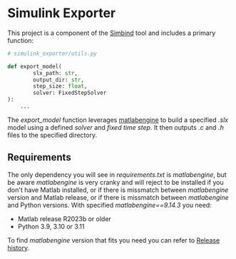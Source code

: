 # Simulink Exporter

This project is a component of the [Simbind](https://github.com/swag-engineering/simbind-cli) tool and includes a
primary function:

```python
# simulink_exporter/utils.py

def export_model(
        slx_path: str,
        output_dir: str,
        step_size: float,
        solver: FixedStepSolver
):
    ...
```

The _export_model_ function leverages [matlabengine](https://pypi.org/project/matlabengine/) to build a specified _.slx_
model using a defined _solver_ and _fixed time step_. It then outputs _.c_ and _.h_ files to the specified directory.

## Requirements

The only dependency you will see in _requirements.txt_ is _matlabengine_, but be aware _matlabengine_ is very cranky and
will reject to be installed if you don't have Matlab installed, or if there is missmatch between _matlabengine_ version
and Matlab release, or if there is missmatch between _matlabengine_ and Python versions. With specified
_matlabengine==9.14.3_ you need:

- Matlab release R2023b or older
- Python 3.9, 3.10 or 3.11

To find _matlabengine_ version that fits you need you can refer
to [Release history](https://pypi.org/project/matlabengine/9.14.3/#history).